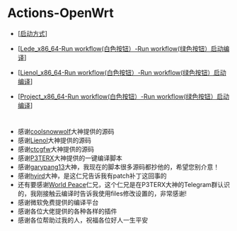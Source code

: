 # Actions-OpenWrt 

- [[启动方式](https://github.com/danshui-git/shuoming/blob/master/%E6%89%8B%E5%8A%A8%E5%BC%80%E5%A7%8B.md)]

- [[Lede_x86_64-Run workflow(白色按钮）-Run workflow(绿色按钮）启动编译](https://github.com/281677160/Actions-OpenWrt/actions?query=workflow%3A%E7%BC%96%E8%AF%91Lede_x86_64%E5%9B%BA%E4%BB%B6)]

- [[Lienol_x86_64-Run workflow(白色按钮）-Run workflow(绿色按钮）启动编译](https://github.com/281677160/Actions-OpenWrt/actions?query=workflow%3A%E7%BC%96%E8%AF%91Lienol_x86_64%E5%9B%BA%E4%BB%B6)]

- [[Project_x86_64-Run workflow(白色按钮）-Run workflow(绿色按钮）启动编译](https://github.com/281677160/Actions-OpenWrt/actions?query=workflow%3A%E7%BC%96%E8%AF%91Project_x86_64%E5%9B%BA%E4%BB%B6)]

#
#
- 感谢[coolsnowwolf](https://github.com/coolsnowwolf/lede.git)大神提供的源码
- 感谢[Lienol](https://github.com/Lienol/openwrt.git)大神提供的源码
- 感谢[ctcgfw](https://github.com/project-openwrt/openwrt.git)大神提供的源码
- 感谢[P3TERX](https://github.com/P3TERX/Actions-OpenWrt)大神提供的一键编译脚本
- 感谢[garypang13](https://github.com/garypang13/Actions-OpenWrt)大神，我现在的脚本很多源码都抄他的，希望您别介意！
- 感谢[hyird](https://github.com/hyird/Action-Openwrt)大神，是这仁兄告诉我有patch补丁这回事的
- 还有要感谢<a href="#/README.md">World Peace</a>仁兄，这个仁兄是在P3TERX大神的Telegram群认识的，我刚接触云编译时告诉我使用files修改设置的，非常感谢!
- 感谢微软免费提供的编译平台
- 感谢各位大佬提供的各种各样的插件
- 感谢各位帮助过我的人，祝福各位好人一生平安
